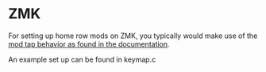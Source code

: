 # ZMK

For setting up home row mods on ZMK, you typically would make use of the 
[mod tap behavior as found in the documentation](https://zmk.dev/docs/keymaps/behaviors/mod-tap).

An example set up can be found in keymap.c
